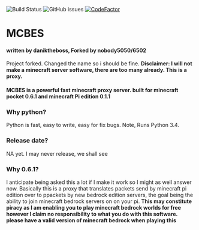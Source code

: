 ![Build Status](https://travis-ci.com/nobody5050/MCBES.svg?branch=development) ![GitHub issues](https://img.shields.io/github/issues-raw/nobody5050/mcbes) [![CodeFactor](https://www.codefactor.io/repository/github/nobody5050/mcbes/badge)](https://www.codefactor.io/repository/github/nobody5050/mcbes)
# MCBES
#### written by daniktheboss, Forked by nobody5050/6502

Project forked. Changed the name so i should be fine. 
**Disclaimer: I will not make a minecraft server software, there are too many already. This is a proxy.**

#### MCBES is a powerful fast minecraft proxy server. built for minecraft pocket 0.6.1 and minecraft Pi edition 0.1.1

### Why python?
Python is fast, easy to write, easy for fix bugs. Note, Runs Python 3.4.

### Release date?
NA yet. I may never release, we shall see

### Why 0.6.1?
I anticipate being asked this a lot if I make it work so I might as well answer now. Basically this is a proxy that translates
packets send by minecraft pi edition over to ppackets by new bedrock edition servers, the goal being the ability to join
minecraft bedrock servers on on your pi. **This may constitute piracy as I am enabling you to play minecraft bedrock worlds
for free however I claim no responsibility to what you do with this software. please have a valid version of minecraft bedrock
when playing this**
